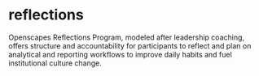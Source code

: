 # reflections
Openscapes Reflections Program, modeled after leadership coaching, offers structure and accountability for participants to reflect and plan on analytical and reporting workflows to improve daily habits and fuel institutional culture change.
